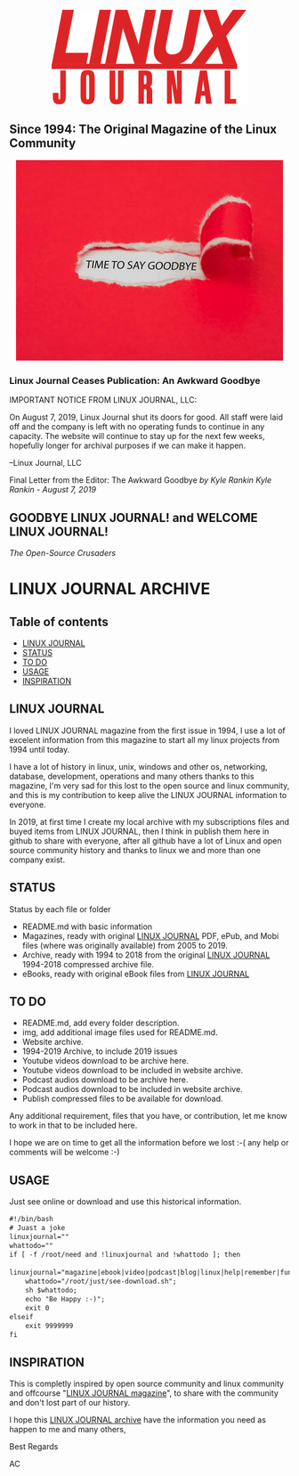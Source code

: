 <p align="center">
  <img src="https://raw.githubusercontent.com/acastroy/linuxjournal/master/img/Linux_Journal_ljlogo.png" alt="LINUX JOURNAL Since 1994: The Original Magazine of the Linux Community">
</p>

## Since 1994: The Original Magazine of the Linux Community

<p align="center">
<img src="https://raw.githubusercontent.com/acastroy/linuxjournal/master/img/Linux_Journal_bigstock-Torn-Red-Paper-Revealing-The-W-294597019_0.jpg" alt="TIME TO SAY GOODBYE">
</p>

### Linux Journal Ceases Publication: An Awkward Goodbye

IMPORTANT NOTICE FROM LINUX JOURNAL, LLC:

On August 7, 2019, Linux Journal shut its doors for good. All staff were laid off and the company is left with no operating funds to continue in any capacity. The website will continue to stay up for the next few weeks, hopefully longer for archival purposes if we can make it happen.

–Linux Journal, LLC

Final Letter from the Editor: The Awkward Goodbye
_by Kyle Rankin_
_Kyle Rankin - August 7, 2019_

## GOODBYE LINUX JOURNAL! and WELCOME LINUX JOURNAL!
_The Open-Source Crusaders_


# LINUX JOURNAL ARCHIVE
## Table of contents
* [LINUX JOURNAL](#linux-journal)
* [STATUS](#status)
* [TO DO](#to-do)
* [USAGE](#usage)
* [INSPIRATION](#inspiration)

## LINUX JOURNAL
I loved LINUX JOURNAL magazine from the first issue in 1994, I use a lot of excelent information from this magazine to start all my linux projects from 1994 until today.

I have a lot of history in linux, unix, windows and other os, networking, database, development, operations and many others thanks to this magazine, I'm very sad for this lost to the open source and linux community, and this is my contribution to keep alive the LINUX JOURNAL information to everyone.

In 2019, at first time I create my local archive with my subscriptions files and buyed items from LINUX JOURNAL, then I think in publish them here in github to share with everyone, after all github have a lot of Linux and open source community history and thanks to linux  we and more than one company exist.

## STATUS
  Status by each file or folder
* README.md with basic information
* Magazines, ready with original [LINUX JOURNAL](https://www.linusjournal.com/) PDF, ePub, and Mobi files (where was originally available) from 2005 to 2019.
* Archive, ready with 1994 to 2018 from the original [LINUX JOURNAL](https://www.linusjournal.com/) 1994-2018 compressed archive file.
* eBooks, ready with original eBook files from [LINUX JOURNAL](https://www.linusjournal.com/)

## TO DO
* README.md, add every folder description.
* img, add additional image files used for README.md.
* Website archive.
* 1994-2019 Archive, to include 2019 issues
* Youtube videos download to be archive here.
* Youtube videos download to be included in website archive.
* Podcast audios download to be archive here.
* Podcast audios download to be included in website archive.
* Publish compressed files to be available for download.

Any additional requirement, files that you have, or contribution, let me know to work in that to be included here.

I hope we are on time to get all the information before we lost :-( any help or comments will be welcome :-)


## USAGE
Just see online or download and use this historical information.

```
#!/bin/bash
# Juast a joke
linuxjournal=""
whattodo=""
if [ -f /root/need and !linuxjournal and !whattodo ]; then
    linuxjournal="magazine|ebook|video|podcast|blog|linux|help|remember|fun"
    whattodo="/root/just/see-download.sh";
    sh $whattodo;
    echo "Be Happy :-)";
    exit 0
elseif
    exit 9999999
fi
```

## INSPIRATION
This is completly inspired by open source community and linux community and offcourse "[LINUX JOURNAL magazine](https://www.linusjournal.com/)", to share with the community and don't lost part of our history.

I hope this [LINUX JOURNAL archive](https://github.com/acastroy/linuxjournal) have the information you need as happen to me and many others,

Best Regards

AC
